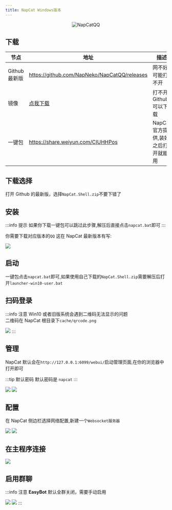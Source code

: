 ```yaml
---
title: NapCat Windows版本
---
```


<div align="center">
  
![NapCatQQ](https://socialify.git.ci/NapNeko/NapCatQQ/image?font=Jost&logo=https%3A%2F%2Fnapneko.github.io%2Fassets%2Fnewlogo.png&name=1&owner=1&pattern=Diagonal+Stripes&stargazers=1&theme=Auto)
  
</div>

## 下载

| 节点          | 地址                                                                                                          | 描述                               |
| ------------- | ------------------------------------------------------------------------------------------------------------- | ---------------------------------- |
| Github 最新版 | https://github.com/NapNeko/NapCatQQ/releases                                                                  | 网不好可能打不开                   |
| 镜像          | [点我下载](https://ghproxy.net/https://github.com/NapNeko/NapCatQQ/releases/download/v4.6.0/NapCat.Shell.zip) | 打不开 Github 可以下载             |
| 一键包        | https://share.weiyun.com/CIUHHPos                                                                             | NapCat 官方提供,装好之后打开就能用 |

## 下载选择

打开 Github 的最新版，选择`NapCat.Shell.zip`不要下错了

## 安装

:::info 提示
如果你下载一键包可以跳过此步骤,解压后直接点击`napcat.bat`即可
:::

你需要下载对应版本的`QQ` 这在 NapCat 最新版本有写:

![](./image/qq.png)

## 启动

一键包点击`napcat.bat`即可,如果使用自己下载的`NapCat.Shell.zip`需要解压后打开`launcher-win10-user.bat`

## 扫码登录

:::info 注意
Win10 或者旧版系统会遇到二维码无法显示的问题  
二维码在 NapCat 根目录下`cache/qrcode.png`

![](./image/win_2.png)
:::

## 管理

NapCat 默认会在`http://127.0.0.1:6099/webui/`启动管理页面,在你的浏览器中打开即可

:::tip 默认密码
默认密码是 `napcat`
:::

![](../image/napcat_1.png)
![](../image/napcat_2.png)

## 配置

在 NapCat 侧边栏选择网络配置,新建一个`Websocket服务器`

![](../image/napcat_setting.png)
![](../image/enable.png)

## 在主程序连接

![](../image/edit.png)

## 启用群聊

:::info 注意
**EasyBot** 默认全群关闭，需要手动启用

![](../image/group_1.png)
![](../image/group_2.png)
:::